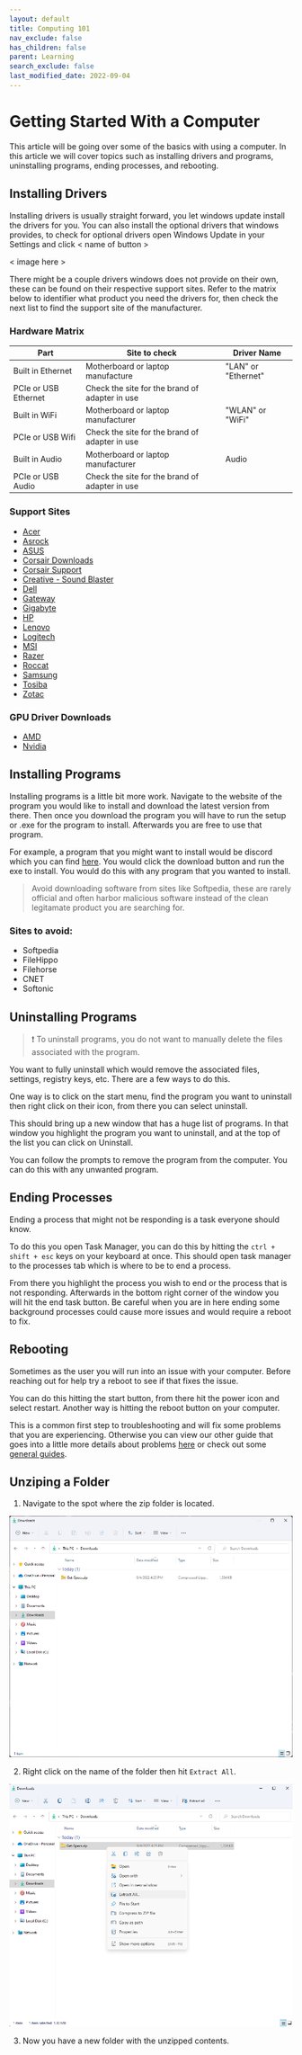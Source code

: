```yaml
---
layout: default
title: Computing 101
nav_exclude: false
has_children: false
parent: Learning
search_exclude: false
last_modified_date: 2022-09-04
---
```


# Getting Started With a Computer

This article will be going over some of the basics with using a computer. In this article we will cover topics such as installing drivers and programs, uninstalling programs, ending processes, and rebooting. 

## Installing Drivers
Installing drivers is usually straight forward, you let windows update install the drivers for you. You can also install the optional drivers that windows provides, to check for optional drivers open Windows Update in your Settings and click < name of button >

< image here >

There might be a couple drivers windows does not provide on their own, these can be found on their respective support sites. Refer to the matrix below to identifier what product you need the drivers for, then check the next list to find the support site of the manufacturer.

### Hardware Matrix

| Part                 | Site to check                                  | Driver Name         |
| -------------------- | ---------------------------------------------- | ------------------- |
| Built in Ethernet    | Motherboard or laptop manufacture              | "LAN" or "Ethernet" |
| PCIe or USB Ethernet | Check the site for the brand of adapter in use |                     |
| Built in WiFi        | Motherboard or laptop manufacturer             | "WLAN" or "WiFi"    |
| PCIe or USB Wifi     | Check the site for the brand of adapter in use |                     |
| Built in Audio       | Motherboard or laptop manufacturer             | Audio               |
| PCIe or USB Audio    | Check the site for the brand of adapter in use |                     |

### Support Sites
- [Acer](https://www.acer.com/ac/en/US/content/support)
- [Asrock](https://www.asrock.com/support/index.asp)
- [ASUS](https://www.asus.com/us/support/)
- [Corsair Downloads](https://www.corsair.com/us/en/downloads)
- [Corsair Support](https://help.corsair.com/hc/en-us)
- [Creative - Sound Blaster](https://support.creative.com/Products/Products.aspx?catid=1)
- [Dell](https://www.asus.com/us/support/)
- [Gateway](https://www.gateway.com/gw/en/US/content/support-overview)
- [Gigabyte](https://www.gigabyte.com/Support)
- [HP](https://support.hp.com/us-en)
- [Lenovo](https://support.hp.com/us-en)
- [Logitech](https://support.logi.com/hc/en-us/)
- [MSI](https://us.msi.com/support)
- [Razer](https://support.razer.com/)
- [Roccat](https://support.roccat.com/s/downloads?language=en_US)
- [Samsung](https://www.samsung.com/us/support/)
- [Tosiba](https://www.samsung.com/us/support/)
- [Zotac](https://www.zotac.com/us/support/)

### GPU Driver Downloads
- [AMD](https://www.amd.com/en/support)
- [Nvidia](https://www.nvidia.com/download/index.aspx)

## Installing Programs
Installing programs is a little bit more work. Navigate to the website of the program you would like to install and download the latest version from there. Then once you download the program you will have to run the setup or .exe for the program to install. Afterwards you are free to use that program. 

For example, a program that you might want to install would be discord which you can find [here](https://discord.com/). You would click the download button and run the exe to install. You would do this with any program that you wanted to install. 

> Avoid downloading software from sites like Softpedia, these are rarely official and often harbor malicious software instead of the clean legitamate product you are searching for.

### Sites to avoid:
- Softpedia
- FileHippo
- Filehorse
- CNET
- Softonic

## Uninstalling Programs
> ❗ To uninstall programs, you do not want to manually delete the files associated with the program.

You want to fully uninstall which would remove the associated files, settings, registry keys, etc. There are a few ways to do this. 

One way is to click on the start menu, find the program you want to uninstall then right click on their icon, from there you can select uninstall. 

This should bring up a new window that has a huge list of programs. In that window you highlight the program you want to uninstall, and at the top of the list you can click on Uninstall. 

You can follow the prompts to remove the program from the computer. You can do this with any unwanted program.

## Ending Processes
Ending a process that might not be responding is a task everyone should know. 

To do this you open Task Manager, you can do this by hitting the `ctrl + shift + esc` keys on your keyboard at once. This should open task manager to the processes tab which is where to be to end a process. 

From there you highlight the process you wish to end or the process that is not responding. Afterwards in the bottom right corner of the window you will hit the end task button. Be careful when you are in here ending some background processes could cause more issues and would require a reboot to fix. 

## Rebooting
Sometimes as the user you will run into an issue with your computer. Before reaching out for help try a reboot to see if that fixes the issue. 

You can do this hitting the start button, from there hit the power icon and select restart. Another way is hitting the reboot button on your computer. 

This is a common first step to troubleshooting and will fix some problems that you are experiencing. Otherwise you can view our other guide that goes into a little more details about problems [here](basic-troubleshooting.md) or check out some [general guides](/docs/guides).

## Unziping a Folder
1. Navigate to the spot where the zip folder is located. 

![zipFolder.png](/assets/Basic-Computing/zipFolder.png)

2. Right click on the name of the folder then hit `Extract All`.

![Extract.png](/assets/Basic-Computing/Extract.png)

3. Now you have a new folder with the unzipped contents. 

